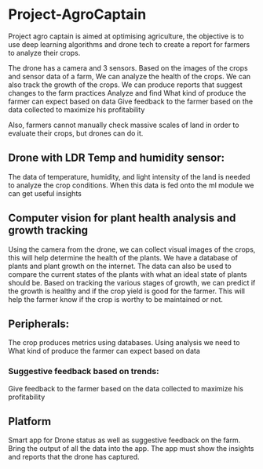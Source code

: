 # Project-AgroCaptain

Project agro captain is aimed at optimising agriculture, the objective is to use deep learning algorithms and drone tech to create a report for farmers to analyze their crops. 

The drone has a camera and 3 sensors. Based on the images of the crops and sensor data of a farm, 
We can analyze the health of the crops. 
We can also track the growth of the crops.
We can produce reports that suggest changes to the farm practices
Analyze and find What kind of produce the farmer can expect based on data
Give feedback to the farmer based on the data collected to maximize his profitability

Also, farmers cannot manually check massive scales of land in order to evaluate their crops, but drones can do it. 


## Drone with LDR Temp and humidity sensor:
The data of temperature, humidity, and light intensity of the land is needed to analyze the crop conditions. When this data is fed onto the ml module we can get useful insights


## Computer vision for plant health analysis and growth tracking 
Using the camera from the drone, we can collect visual images of the crops, this will help determine the health of the plants. We have a database of plants and plant growth on the internet. The data can also be used to compare the current states of the plants with what an ideal state of plants should be. 
Based on tracking the various stages of growth, we can predict if the growth is healthy and if the crop yield is good for the farmer. This will help the farmer know if the crop is worthy to be maintained or not.

## Peripherals:
The crop produces metrics using databases.
Using analysis we need to What kind of produce the farmer can expect based on data

### Suggestive feedback based on trends:
Give feedback to the farmer based on the data collected to maximize his profitability

## Platform
Smart app for Drone status as well as suggestive feedback on the farm.
Bring the output of all the data into the app. The app must show the insights and reports that the drone has captured.
